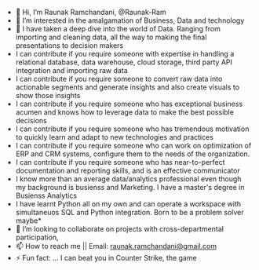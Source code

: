 - 👋 Hi, I’m Raunak Ramchandani, @Raunak-Ram
- 👀 I’m interested in the amalgamation of Business, Data and technology
- 🌱 I have taken a deep dive into the world of Data. Ranging from importing and cleaning data, all the way to making the final presentations to decision makers
- I can contribute if you require someone with expertise in handling a relational database, data warehouse, cloud storage, third party API integration and importing raw data
- I can contribute if you require someone to convert raw data into actionable segments and generate insights and also create visuals to show those insights 
- I can contribute if you require someone who has exceptional business acumen and knows how to leverage data to make the best possible decisions
- I can contribute if you require someone who has tremendous motivation to quickly learn and adapt to new technologies and practices
- I can contribute if you require someone who can work on optimization of ERP and CRM systems, configure them to the needs of the organization.
- I can contribute if you require someone who has near-to-perfect documentation and reporting skills, and is an effective communicator
- I know more than an average data/analytics professional even though my background is busienss and Marketing. I have a master's degree in Busienss Analytics
- I have learnt Python all on my own and can operate a workspace with simultaneuos SQL and Python integration. Born to be a problem solver maybe*
- 💞️ I’m looking to collaborate on projects with cross-departmental participation, 
- 📫 How to reach me || Email: raunak.ramchandani@gmail.com  
- ⚡ Fun fact: ... I can beat you in Counter Strike, the game

<!---
Raunak-Ram/Raunak-Ram is a ✨ special ✨ repository because its `README.md` (this file) appears on your GitHub profile.
You can click the Preview link to take a look at your changes.
--->

